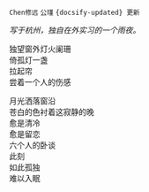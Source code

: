 `Chen修远` `公瑾` `{docsify-updated} 更新`

*写于杭州，独自在外实习的一个雨夜。*

独望窗外灯火阑珊  
倚孤灯一盏  
拉起帘  
尝着一个人的伤感

月光洒落窗沿  
苍白的色衬着这寂静的晚  
愈是清冷  
愈是留恋  
六个人的卧谈  
此刻  
如此孤独  
难以入眠